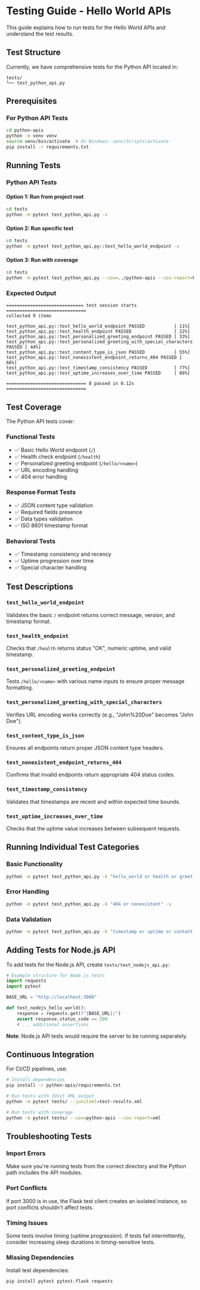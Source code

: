 # Testing Guide - Hello World APIs

This guide explains how to run tests for the Hello World APIs and understand the test results.

## Test Structure

Currently, we have comprehensive tests for the Python API located in:
```
tests/
└── test_python_api.py
```

## Prerequisites

### For Python API Tests
```bash
cd python-apis
python -m venv venv
source venv/bin/activate  # On Windows: venv\Scripts\activate
pip install -r requirements.txt
```

## Running Tests

### Python API Tests

#### Option 1: Run from project root
```bash
cd tests
python -m pytest test_python_api.py -v
```

#### Option 2: Run specific test
```bash
cd tests
python -m pytest test_python_api.py::test_hello_world_endpoint -v
```

#### Option 3: Run with coverage
```bash
cd tests
python -m pytest test_python_api.py --cov=../python-apis --cov-report=html -v
```

### Expected Output
```
============================= test session starts ==============================
collected 9 items

test_python_api.py::test_hello_world_endpoint PASSED           [ 11%]
test_python_api.py::test_health_endpoint PASSED                [ 22%]
test_python_api.py::test_personalized_greeting_endpoint PASSED [ 33%]
test_python_api.py::test_personalized_greeting_with_special_characters PASSED [ 44%]
test_python_api.py::test_content_type_is_json PASSED           [ 55%]
test_python_api.py::test_nonexistent_endpoint_returns_404 PASSED [ 66%]
test_python_api.py::test_timestamp_consistency PASSED          [ 77%]
test_python_api.py::test_uptime_increases_over_time PASSED     [ 88%]

============================== 8 passed in 0.12s ==============================
```

## Test Coverage

The Python API tests cover:

### Functional Tests
- ✅ Basic Hello World endpoint (`/`)
- ✅ Health check endpoint (`/health`)
- ✅ Personalized greeting endpoint (`/hello/<name>`)
- ✅ URL encoding handling
- ✅ 404 error handling

### Response Format Tests
- ✅ JSON content type validation
- ✅ Required fields presence
- ✅ Data types validation
- ✅ ISO 8601 timestamp format

### Behavioral Tests
- ✅ Timestamp consistency and recency
- ✅ Uptime progression over time
- ✅ Special character handling

## Test Descriptions

### `test_hello_world_endpoint`
Validates the basic `/` endpoint returns correct message, version, and timestamp format.

### `test_health_endpoint`
Checks that `/health` returns status "OK", numeric uptime, and valid timestamp.

### `test_personalized_greeting_endpoint`
Tests `/hello/<name>` with various name inputs to ensure proper message formatting.

### `test_personalized_greeting_with_special_characters`
Verifies URL encoding works correctly (e.g., "John%20Doe" becomes "John Doe").

### `test_content_type_is_json`
Ensures all endpoints return proper JSON content type headers.

### `test_nonexistent_endpoint_returns_404`
Confirms that invalid endpoints return appropriate 404 status codes.

### `test_timestamp_consistency`
Validates that timestamps are recent and within expected time bounds.

### `test_uptime_increases_over_time`
Checks that the uptime value increases between subsequent requests.

## Running Individual Test Categories

### Basic Functionality
```bash
python -m pytest test_python_api.py -k "hello_world or health or greeting" -v
```

### Error Handling
```bash
python -m pytest test_python_api.py -k "404 or nonexistent" -v
```

### Data Validation
```bash
python -m pytest test_python_api.py -k "timestamp or uptime or content_type" -v
```

## Adding Tests for Node.js API

To add tests for the Node.js API, create `tests/test_nodejs_api.py`:

```python
# Example structure for Node.js tests
import requests
import pytest

BASE_URL = "http://localhost:3000"

def test_nodejs_hello_world():
    response = requests.get(f"{BASE_URL}/")
    assert response.status_code == 200
    # ... additional assertions
```

**Note**: Node.js API tests would require the server to be running separately.

## Continuous Integration

For CI/CD pipelines, use:

```bash
# Install dependencies
pip install -r python-apis/requirements.txt

# Run tests with JUnit XML output
python -m pytest tests/ --junitxml=test-results.xml

# Run tests with coverage
python -m pytest tests/ --cov=python-apis --cov-report=xml
```

## Troubleshooting Tests

### Import Errors
Make sure you're running tests from the correct directory and the Python path includes the API modules.

### Port Conflicts
If port 3000 is in use, the Flask test client creates an isolated instance, so port conflicts shouldn't affect tests.

### Timing Issues
Some tests involve timing (uptime progression). If tests fail intermittently, consider increasing sleep durations in timing-sensitive tests.

### Missing Dependencies
Install test dependencies:
```bash
pip install pytest pytest-flask requests
```